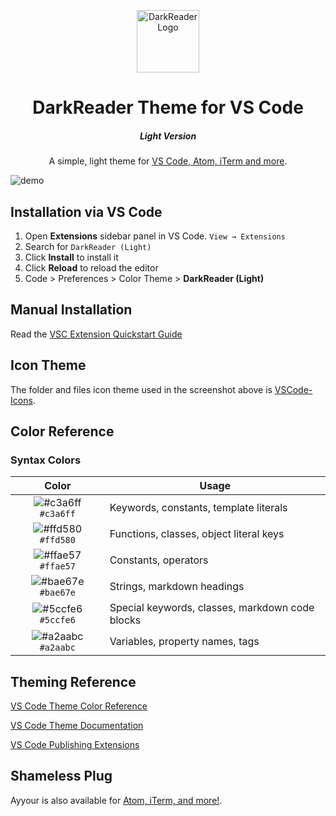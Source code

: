 <p align="center">
  <img alt="DarkReader Logo" src="https://raw.githubusercontent.com/Salah-Akil/darkreader-vscode-light/master/images/darkreader-logo.png" width="100" />
</p>
<h1 align="center">
  DarkReader Theme for VS Code
</h1>
<h5 align="center">
  Light Version
</h5>
<p align="center">
  A simple, light theme for <a href="https://google.com/">VS Code, Atom, iTerm and more</a>.
</p>


![demo](https://raw.githubusercontent.com/Salah-Akil/darkreader-vscode-light/master/images/theme-light.png)

## Installation via VS Code

1. Open **Extensions** sidebar panel in VS Code. `View → Extensions`
2. Search for `DarkReader (Light)`
3. Click **Install** to install it
4. Click **Reload** to reload the editor
5. Code > Preferences > Color Theme > **DarkReader (Light)**

## Manual Installation

Read the [VSC Extension Quickstart Guide](https://github.com/Salah-Akil/darkreader-vscode-light/blob/master/vsc-extension-quickstart.md)

## Icon Theme

The folder and files icon theme used in the screenshot above is [VSCode-Icons](https://marketplace.visualstudio.com/items?itemName=vscode-icons-team.vscode-icons).

## Color Reference

### Syntax Colors

|                               Color                                | Usage                                           |
| :----------------------------------------------------------------: | ----------------------------------------------- |
| ![#c3a6ff](https://via.placeholder.com/10/c3a6ff?text=+) `#c3a6ff` | Keywords, constants, template literals          |
| ![#ffd580](https://via.placeholder.com/10/ffd580?text=+) `#ffd580` | Functions, classes, object literal keys         |
| ![#ffae57](https://via.placeholder.com/10/ffae57?text=+) `#ffae57` | Constants, operators                            |
| ![#bae67e](https://via.placeholder.com/10/bae67e?text=+) `#bae67e` | Strings, markdown headings                      |
| ![#5ccfe6](https://via.placeholder.com/10/5ccfe6?text=+) `#5ccfe6` | Special keywords, classes, markdown code blocks |
| ![#a2aabc](https://via.placeholder.com/10/a2aabc?text=+) `#a2aabc` | Variables, property names, tags                 |


## Theming Reference

[VS Code Theme Color Reference](https://code.visualstudio.com/docs/getstarted/theme-color-reference)

[VS Code Theme Documentation](https://code.visualstudio.com/docs/extensions/themes-snippets-colorizers)

[VS Code Publishing Extensions](https://code.visualstudio.com/docs/extensions/publish-extension)


## Shameless Plug

Ayyour is also available for [Atom, iTerm, and more!](https://google.com/).
